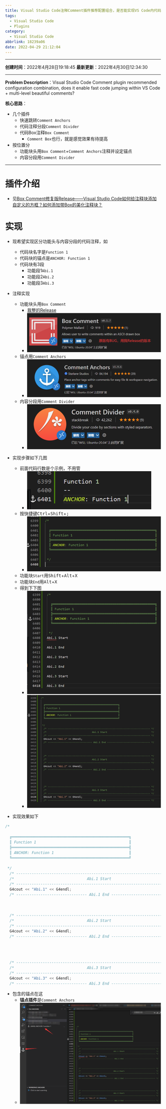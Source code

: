 ```yaml
---
title: Visual Studio Code注释Comment插件推荐配置组合，是否能实现VS Code内代码快速跳转+多层次美观注释？
tags:
  - Visual Studio Code
  - Plugins
category:
  - Visual Studio Code
abbrlink: 18239a06
date: 2022-04-29 21:12:04
---
```


---

**创建时间**：2022年4月28日19:18:45
**最新更新**：2022年4月30日12:34:30

---

**Problem Description**：Visual Studio Code Comment plugin recommended configuration combination, does it enable fast code jumping within VS Code + multi-level beautiful comments?

**核心思路**：
* 几个插件
	* 快速跳转`Comment Anchors`
	* 代码注释分段`Comment Divider`
	* 代码Box注释`Box Comment`
		* `Comment Box`也行，就是感觉效果有待提高
* 按位置分
	* 功能块头用`Box Comment`+`Comment Anchors`注释并设定锚点
	* 内容分段用`Comment Divider`


---

# 插件介绍

* 见[Box Comment修复版Release——Visual Studio Code如何给注释块添加自定义的方框？如何添加带Box的美化注释块？](./dbacadce.html)

# 实现
* 现希望实现区分功能头与内容分段的代码注释，如
	* 代码块名字是`Function 1`
	* 代码块的锚点是`ANCHOR: Function 1`
	* 代码块有3段
		* 功能段1`Abi.1`
		* 功能段2`Abi.2`
		* 功能段3`Abi.3`
* 注释实现
	* 功能块头用`Box Comment`
	  * [我整的Release](https://github.com/Myoontyee/vscode-box-comment-withRelease/releases/tag/v1.0.0)
	  * ![image-20220430123813927](Visual-Studio-Code注释Comment插件推荐配置组合/image-20220430123813927.png)
	* 锚点用`Comment Anchors`
	  * ![image-20220430123827305](Visual-Studio-Code注释Comment插件推荐配置组合/image-20220430123827305.png)
	* 内容分段用`Comment Divider`
	  * ![image-20220430123832656](Visual-Studio-Code注释Comment插件推荐配置组合/image-20220430123832656.png)
	
* 实现步骤如下几图
	* 前面代码行数是个示例，不用管
		* ![image-20220429211317877](Visual-Studio-Code注释Comment插件推荐配置组合/image-20220429211317877.png)
	* 按快捷键<kbd>Ctrl</kbd>+<kbd>Shift</kbd>+<kbd>;</kbd>
		* ![image-20220429211324990](Visual-Studio-Code注释Comment插件推荐配置组合/image-20220429211324990.png)
	* 功能块`Start`用<kbd>Shift</kbd>+<kbd>Alt</kbd>+<kbd>X</kbd>
	* 功能块`End`用<kbd>Alt</kbd>+<kbd>X</kbd>
	* 得到下下图
		* ![image-20220429211328454](Visual-Studio-Code注释Comment插件推荐配置组合/image-20220429211328454.png)
		* ![image-20220429211331513](Visual-Studio-Code注释Comment插件推荐配置组合/image-20220429211331513.png)

* 实现效果如下

```C++
/* 

  ╔═════════════════════════════════════════════════════╗
  ║ Function 1                                          ║
  ╠═════════════════════════════════════════════════════╣
  ║ ANCHOR: Function 1                                  ║
  ╚═════════════════════════════════════════════════════╝

 */
  /* -------------------------------------------------------------------------- */
  /*                                 Abi.1 Start                                */
  /* -------------------------------------------------------------------------- */
  G4cout << "Abi.1" << G4endl;
  /* -------------------------------- Abi.1 End ------------------------------- */



  /* -------------------------------------------------------------------------- */
  /*                                 Abi.2 Start                                */
  /* -------------------------------------------------------------------------- */
  G4cout << "Abi.2" << G4endl;
  /* -------------------------------- Abi.2 End ------------------------------- */




  /* -------------------------------------------------------------------------- */
  /*                                 Abi.3 Start                                */
  /* -------------------------------------------------------------------------- */
  G4cout << "Abi.3" << G4endl;
  /* -------------------------------- Abi.3 End ------------------------------- */

```

* 包含的锚点在这
  * **锚点插件**是`Comment Anchors`
  * ![image-20220429211337570](Visual-Studio-Code注释Comment插件推荐配置组合/image-20220429211337570.png)
